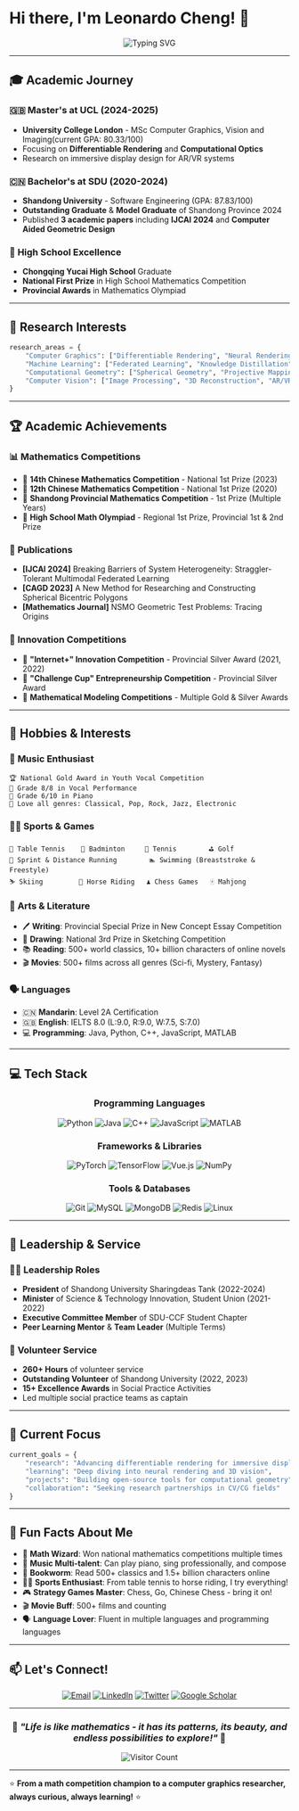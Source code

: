 # Hi there, I'm Leonardo Cheng! 👋

<div align="center">
  <img src="https://readme-typing-svg.herokuapp.com?font=Fira+Code&size=22&duration=3000&pause=1000&color=2F81F7&center=true&vCenter=true&width=600&lines=Computer+Graphics+%26+Vision+Researcher;Mathematical+Competition+Champion;Full+Stack+Developer;Music+%26+Sports+Enthusiast" alt="Typing SVG" />
</div>

---

## 🎓 Academic Journey

### 🇬🇧 **Master's at UCL (2024-2025)**
- **University College London** - MSc Computer Graphics, Vision and Imaging(current GPA: 80.33/100)
- Focusing on **Differentiable Rendering** and **Computational Optics**
- Research on immersive display design for AR/VR systems

### 🇨🇳 **Bachelor's at SDU (2020-2024)**
- **Shandong University** - Software Engineering (GPA: 87.83/100)
- **Outstanding Graduate** & **Model Graduate** of Shandong Province 2024
- Published **3 academic papers** including **IJCAI 2024** and **Computer Aided Geometric Design**

### 🏫 **High School Excellence**
- **Chongqing Yucai High School** Graduate
- **National First Prize** in High School Mathematics Competition
- **Provincial Awards** in Mathematics Olympiad

---

## 🔬 Research Interests

```python
research_areas = {
    "Computer Graphics": ["Differentiable Rendering", "Neural Rendering", "3D Geometry Processing"],
    "Machine Learning": ["Federated Learning", "Knowledge Distillation", "Physics-Informed ML"],
    "Computational Geometry": ["Spherical Geometry", "Projective Mapping", "Bicentric Polygons"],
    "Computer Vision": ["Image Processing", "3D Reconstruction", "AR/VR Applications"]
}
```

---

## 🏆 Academic Achievements

### 📊 **Mathematics Competitions**
- 🥇 **14th Chinese Mathematics Competition** - National 1st Prize (2023)
- 🥇 **12th Chinese Mathematics Competition** - National 1st Prize (2020)
- 🥇 **Shandong Provincial Mathematics Competition** - 1st Prize (Multiple Years)
- 🥉 **High School Math Olympiad** - Regional 1st Prize, Provincial 1st & 2nd Prize

### 📝 **Publications**
- **[IJCAI 2024]** Breaking Barriers of System Heterogeneity: Straggler-Tolerant Multimodal Federated Learning
- **[CAGD 2023]** A New Method for Researching and Constructing Spherical Bicentric Polygons
- **[Mathematics Journal]** NSMO Geometric Test Problems: Tracing Origins

### 🎯 **Innovation Competitions**
- 🥈 **"Internet+" Innovation Competition** - Provincial Silver Award (2021, 2022)
- 🥈 **"Challenge Cup" Entrepreneurship Competition** - Provincial Silver Award
- 🥇 **Mathematical Modeling Competitions** - Multiple Gold & Silver Awards

---

## 🎨 Hobbies & Interests

### 🎵 **Music Enthusiast**
```musical_note
🏆 National Gold Award in Youth Vocal Competition
🎤 Grade 8/8 in Vocal Performance
🎹 Grade 6/10 in Piano
🎼 Love all genres: Classical, Pop, Rock, Jazz, Electronic
```

### 🏃‍♂️ **Sports & Games**
```sports
🏓 Table Tennis    🏸 Badminton     🎾 Tennis        ⛳ Golf
🏃 Sprint & Distance Running        🏊 Swimming (Breaststroke & Freestyle)
⛷️ Skiing         🐎 Horse Riding   ♟️ Chess Games   🀄 Mahjong
```

### 🎨 **Arts & Literature**
- 🖊️ **Writing**: Provincial Special Prize in New Concept Essay Competition
- 🎨 **Drawing**: National 3rd Prize in Sketching Competition
- 📚 **Reading**: 500+ world classics, 10+ billion characters of online novels
- 🎬 **Movies**: 500+ films across all genres (Sci-fi, Mystery, Fantasy)

### 🗣️ **Languages**
- 🇨🇳 **Mandarin**: Level 2A Certification
- 🇬🇧 **English**: IELTS 8.0 (L:9.0, R:9.0, W:7.5, S:7.0)
- 💻 **Programming**: Java, Python, C++, JavaScript, MATLAB

---

## 💻 Tech Stack

<div align="center">

### Programming Languages
![Python](https://img.shields.io/badge/Python-3776AB?style=for-the-badge&logo=python&logoColor=white)
![Java](https://img.shields.io/badge/Java-ED8B00?style=for-the-badge&logo=java&logoColor=white)
![C++](https://img.shields.io/badge/C++-00599C?style=for-the-badge&logo=cplusplus&logoColor=white)
![JavaScript](https://img.shields.io/badge/JavaScript-F7DF1E?style=for-the-badge&logo=javascript&logoColor=black)
![MATLAB](https://img.shields.io/badge/MATLAB-0076A8?style=for-the-badge&logo=mathworks&logoColor=white)

### Frameworks & Libraries
![PyTorch](https://img.shields.io/badge/PyTorch-EE4C2C?style=for-the-badge&logo=pytorch&logoColor=white)
![TensorFlow](https://img.shields.io/badge/TensorFlow-FF6F00?style=for-the-badge&logo=tensorflow&logoColor=white)
![Vue.js](https://img.shields.io/badge/Vue.js-4FC08D?style=for-the-badge&logo=vuedotjs&logoColor=white)
![NumPy](https://img.shields.io/badge/NumPy-013243?style=for-the-badge&logo=numpy&logoColor=white)

### Tools & Databases
![Git](https://img.shields.io/badge/Git-F05032?style=for-the-badge&logo=git&logoColor=white)
![MySQL](https://img.shields.io/badge/MySQL-4479A1?style=for-the-badge&logo=mysql&logoColor=white)
![MongoDB](https://img.shields.io/badge/MongoDB-47A248?style=for-the-badge&logo=mongodb&logoColor=white)
![Redis](https://img.shields.io/badge/Redis-DC382D?style=for-the-badge&logo=redis&logoColor=white)
![Linux](https://img.shields.io/badge/Linux-FCC624?style=for-the-badge&logo=linux&logoColor=black)

</div>

---

## 🌟 Leadership & Service

### 👨‍💼 **Leadership Roles**
- **President** of Shandong University Sharingdeas Tank (2022-2024)
- **Minister** of Science & Technology Innovation, Student Union (2021-2022)
- **Executive Committee Member** of SDU-CCF Student Chapter
- **Peer Learning Mentor** & **Team Leader** (Multiple Terms)

### 🤝 **Volunteer Service**
- **260+ Hours** of volunteer service
- **Outstanding Volunteer** of Shandong University (2022, 2023)
- **15+ Excellence Awards** in Social Practice Activities
- Led multiple social practice teams as captain

---

## 🎯 Current Focus

```python
current_goals = {
    "research": "Advancing differentiable rendering for immersive displays",
    "learning": "Deep diving into neural rendering and 3D vision",
    "projects": "Building open-source tools for computational geometry",
    "collaboration": "Seeking research partnerships in CV/CG fields"
}
```

---

## 🎲 Fun Facts About Me

- 🧮 **Math Wizard**: Won national mathematics competitions multiple times
- 🎵 **Music Multi-talent**: Can play piano, sing professionally, and compose
- 📖 **Bookworm**: Read 500+ classics and 1.5+ billion characters online
- 🏃‍♂️ **Sports Enthusiast**: From table tennis to horse riding, I try everything!
- 🎮 **Strategy Games Master**: Chess, Go, Chinese Chess - bring it on!
- 🎬 **Movie Buff**: 500+ films and counting
- 🗣️ **Language Lover**: Fluent in multiple languages and programming languages

---

## 📫 Let's Connect!

<div align="center">

[![Email](https://img.shields.io/badge/Email-leocheng3777@gmail.com-red?style=for-the-badge&logo=gmail&logoColor=white)](mailto:leocheng3777@gmail.com)
[![LinkedIn](https://img.shields.io/badge/LinkedIn-Connect-blue?style=for-the-badge&logo=linkedin&logoColor=white)](https://linkedin.com/in/yourprofile)
[![Twitter](https://img.shields.io/badge/Twitter-Follow-1DA1F2?style=for-the-badge&logo=twitter&logoColor=white)](https://twitter.com/yourhandle)
[![Google Scholar](https://img.shields.io/badge/Google_Scholar-Profile-4285F4?style=for-the-badge&logo=googlescholar&logoColor=white)](https://scholar.google.com/yourprofile)

</div>

---

<div align="center">
  
### 🎵 *"Life is like mathematics - it has its patterns, its beauty, and endless possibilities to explore!"* 🎵

![Visitor Count](https://visitor-badge.laobi.icu/badge?page_id=yourusername.yourusername&left_color=green&right_color=red)

</div>

---

⭐️ **From a math competition champion to a computer graphics researcher, always curious, always learning!** ⭐️

